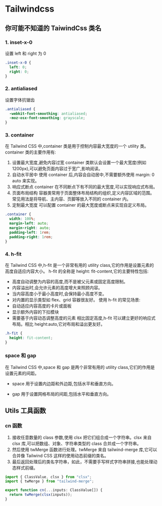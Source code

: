 # Tailwindcss

## 你可能不知道的 TaiwindCss 类名

### 1. inset-x-0

设置 left 和 right 为 0

```css
.inset-x-0 {
  left: 0;
  right: 0;
}
```

### 2. antialiased

设置字体抗锯齿

```css
.antialiased {
  -webkit-font-smoothing: antialiased;
  -moz-osx-font-smoothing: grayscale;
}
```

### 3. container

在 Tailwind CSS 中,container 类是用于控制内容最大宽度的一个 utility 类。
container 类的主要作用有:

1. 设置最大宽度,避免内容过宽
   container 类默认会设置一个最大宽度(例如 1200px),可以避免页面内容过于宽广,影响阅读。
2. 自动水平居中
   使用 container 后,内容会自动居中,不需要额外使用 margin: 0 auto 来实现。
3. 响应式断点
   container 在不同断点下有不同的最大宽度,可以实现响应式布局。
4. 页面布局结构
   容器类常用于页面整体布局结构的组织,定义内容区域的范围。
   常见用法是将导航、主内容、页脚等放入不同的 container 内。
5. 定制最大宽度
   可以配置 container 的最大宽度或断点来实现自定义布局。

```css
.container {
  width: 100%;
  margin-left: auto;
  margin-right: auto;
  padding-left: 1rem;
  padding-right: 1rem;
}
```

### 4. h-fit

在 Tailwind CSS 中,h-fit 是一个非常有用的 utility class,它的作用是设置元素的高度自适应内容大小。
h-fit 的全称是 height: fit-content,它的主要特性包括:

- 高度自动调整为内容的高度,而不是被父元素或固定高度限制。
- 内容溢出时,会允许元素的高度增大来照顾内容。
- 当内容高度小于最小高度时,会保持最小高度不变。
- 对内置的显示类型如 flex、grid 容器很友好。
  使用 h-fit 的常见场景:
- 自动适应内容高度的卡片或面板
- 显示额外内容的下拉模块
- 需要基于内容动态调整高度的元素
  相比固定高度,h-fit 可以建立更好的响应式布局。相比 height:auto,它对布局和溢出更友好。

```css
.h-fit {
  height: fit-content;
}
```

### space 和 gap

在 Tailwind CSS 中,space 和 gap 是两个非常有用的 utility class,它们的作用是设置元素的间距。

- space 用于设置内边距和外边距,包括水平和垂直方向。

- gap 用于设置网格布局的间距,包括水平和垂直方向。

## Utils 工具函数

### cn 函数

1. 接收任意数量的 class 参数,使用 clsx 把它们组合成一个字符串。clsx 来自 clsx 库,可以把数组、对象、字符串类型的 class 合并成一个字符串。
2. 然后使用 twMerge 函数进行处理。twMerge 来自 tailwind-merge 库,它可以合并像 Tailwind CSS 这样的使用动态前缀的类名。
3. 最后返回处理后的类名字符串，如此，不需要手写样式字符串拼接,也能处理动态样式前缀。

```js
import { ClassValue, clsx } from "clsx";
import { twMerge } from "tailwind-merge";

export function cn(...inputs: ClassValue[]) {
  return twMerge(clsx(inputs));
}
```
